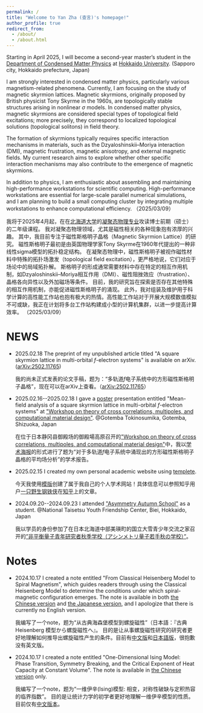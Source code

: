 ```yaml
---
permalink: /
title: "Welcome to Yan Zha (查言)'s homepage!"
author_profile: true
redirect_from: 
  - /about/
  - /about.html
---
```

Starting in April 2025, I will become a second-year master’s student in the [Department of Condensed Matter Physics](https://www2.sci.hokudai.ac.jp/gs/en/dcmp) at [Hokkaido University](https://www.global.hokudai.ac.jp/). (Sapporo city, Hokkaido prefecture, Japan) 

I am strongly interested in condensed matter physics, particularly various magnetism-related phenomena. 
Currently, I am focusing on the study of magnetic skyrmion lattices. 
Magnetic skyrmions, originally proposed by British physicist Tony Skyrme in the 1960s, are topologically stable structures arising in nonlinear $\sigma$ models. 
In condensed matter physics, magnetic skyrmions are considered special types of topological field excitations; more precisely, they correspond to localized topological solutions (topological solitons) in field theory.

The formation of skyrmions typically requires specific interaction mechanisms in materials, such as the Dzyaloshinskii–Moriya interaction (DMI), magnetic frustration, magnetic anisotropy, and external magnetic fields. 
My current research aims to explore whether other specific interaction mechanisms may also contribute to the emergence of magnetic skyrmions.

In addition to physics, I am enthusiastic about assembling and maintaining high-performance workstations for scientific computing. 
High-performance workstations are essential for large-scale parallel numerical simulations, and I am planning to build a small computing cluster by integrating multiple workstations to enhance computational efficiency.
（2025/03/09）

我将于2025年4月起，在在[北海道大学](https://www.hokudai.ac.jp/)的[凝聚态物理专业](https://www2.sci.hokudai.ac.jp/gs/dcmp)攻读博士前期（硕士）的二年级课程。
我对凝聚态物理领域，尤其是磁性相关的各种现象抱有浓厚的兴趣。
其中，我目前专注于磁性斯格明子晶格（Magnetic Skyrmion Lattice）的研究。
磁性斯格明子最初是由英国物理学家Tony Skyrme在1960年代提出的一种非线性sigma模型的拓扑稳定结构。
在凝聚态物理中，磁性斯格明子被视作磁性材料中特殊的拓扑场激发（topological field excitation），更严格地说，它们对应于场论中的局域拓扑解。
斯格明子的形成通常需要材料中存在特定的相互作用机制，如Dzyaloshinskii–Moriya相互作用（DMI）、磁性阻挫效应（frustration）、晶格各向异性以及外加磁场等条件。
目前，我的研究旨在探索是否存在其他特殊的相互作用机制，亦能促进磁性斯格明子的涌现。
此外，我对组装及维护用于科学计算的高性能工作站也抱有极大的热情。高性能工作站对于开展大规模数值模拟不可或缺，我正在计划将多台工作站构建成小型的计算机集群，以进一步提高计算效率。
（2025/03/09）


NEWS
======
* 2025.02.18 The preprint of my unpublished article titled "A square skyrmion lattice in multi-orbital $f$-electron systems" is available on arXiv. ([arXiv:2502.11765](https://arxiv.org/abs/2502.11765))

  我的尚未正式发表的论文手稿，题为：“多轨道$f$电子系统中的方形磁性斯格明子晶格”，现在可以在arXiv上查看。（[arXiv:2502.11765](https://arxiv.org/abs/2502.11765)）

* 2025.02.16--2025.02.18 I gave a [poster](https://yzhacn.github.io/images/20250217_yzha_asymmetry.pdf) presentation entitled "Mean-field analysis of a square skyrmion lattice in multi-orbital $f$-electron systems" at ["Workshop on theory of cross correlations, multipoles, and
computational material design"](https://asymmetry.hiroshima-u.ac.jp/event/2532). @Gotemba Tokinosumika, Gotemba, Shizuoka, Japan

  在位于日本静冈县御殿场的御殿場高原召开的["Workshop on theory of cross correlations, multipoles, and computational material design"](https://asymmetry.hiroshima-u.ac.jp/event/2532)中，我以[学术海报](https://yzhacn.github.io/images/20250217_yzha_asymmetry.pdf)的形式进行了题为“对于多轨道$f$电子系统中涌现出的方形磁性斯格明子晶格的平均场分析”的学术报告。

* 2025.02.15 I created my own personal academic website using [templete](https://github.com/academicpages/academicpages.github.io).

  今天我使用[模版](https://github.com/academicpages/academicpages.github.io)创建了属于我自己的个人学术网站！具体信息可以参照知乎用户[一只野生钢铁侠](https://www.zhihu.com/people/91-53-41-34)在[知乎](https://zhuanlan.zhihu.com/p/711554540)上的文章。

* 2024.09.20--2024.09.23 I attended ["Asymmetry Autumn School"](https://asymmetry.hiroshima-u.ac.jp/event/1097) as a student. @National Taisetsu Youth Friendship Center, Biei, Hokkaido, Japan

  我以学员的身份参加了在日本北海道中部美瑛町的国立大雪青少年交流之家召开的[”非平衡量子青年研究者秋季学校（アシンメトリ量子若手秋の学校）”](https://asymmetry.hiroshima-u.ac.jp/event/1097)。

Notes
======
* 2024.10.17 I created a note entitled "From Classical Heisenberg Model to Spiral Magnetism", which guides readers through using the Classical Heisenberg Model to determine the conditions under which spiral-magnetic configuration emerges. The note is available in both [the Chinese version](https://yzhacn.github.io/files/20241017_spiral.pdf) and [the Japanese version](https://yzhacn.github.io/files/20241017_spiral_ja.pdf), and I apologize that there is currently no English version.

  我编写了一个note，题为“从古典海森堡模型到螺旋磁性”（日本語：『古典 Heisenberg 模型から螺旋磁性へ』。
  目的是让从事螺旋磁性研究的研究者更好地理解如何推导出螺旋磁性产生的条件。目前有[中文版](https://yzhacn.github.io/files/20241017_spiral.pdf)和[日本語版](https://yzhacn.github.io/files/20241017_spiral_ja.pdf)，很抱歉没有英文版。

* 2024.10.17 I created a note entitled "One-Dimensional Ising Model: Phase Transition, Symmetry Breaking, and the Critical Exponent of Heat Capacity at Constant Volume". The note is available in [the Chinese version](https://yzhacn.github.io/files/20241017_ising.pdf) only.

  我编写了一个note，题为“一维伊辛(Ising)模型: 相变，对称性破缺与定积热容的临界指数”。
  目的是让统计力学的初学者更好地理解一维伊辛模型的性质。目前仅有[中文版本](https://yzhacn.github.io/files/20241017_ising.pdf)。
